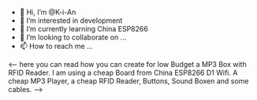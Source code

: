 - 👋 Hi, I’m @K-i-An
- 👀 I’m interested in development
- 🌱 I’m currently learning China ESP8266
- 💞️ I’m looking to collaborate on ...
- 📫 How to reach me ...

<-- here you can read how you can create for low Budget a MP3 Box with RFID Reader.
I am using a cheap Board from China ESP8266 D1 Wifi. 
A cheap MP3 Player, a cheap RFID Reader, Buttons, Sound Boxen and some cables.
-->
